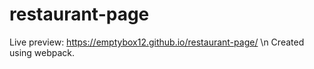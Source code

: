 # restaurant-page
Live preview: https://emptybox12.github.io/restaurant-page/ \n
Created using webpack.
